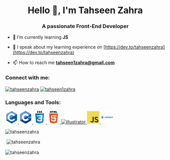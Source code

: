 <h1 align="center">Hello 👋, I'm Tahseen Zahra</h1>
<h3 align="center">A passionate Front-End Developer</h3>

- 🌱 I’m currently learning **JS**

- 📝 I speak about my learning experience on [https://dev.to/tahseenzahra](https://dev.to/tahseenzahra)

- 📫 How to reach me **tahseen1zahra@gmail.com**

<h3 align="left">Connect with me:</h3>
<p align="left">
<a href="https://dev.to/tahseenzahra" target="blank"><img align="center" src="https://raw.githubusercontent.com/rahuldkjain/github-profile-readme-generator/master/src/images/icons/Social/devto.svg" alt="tahseenzahra" height="30" width="40" /></a>
<a href="https://twitter.com/tahseen1zahra" target="blank"><img align="center" src="https://raw.githubusercontent.com/rahuldkjain/github-profile-readme-generator/master/src/images/icons/Social/twitter.svg" alt="tahseen1zahra" height="30" width="40" /></a>
</p>

<h3 align="left">Languages and Tools:</h3>
<p align="left"> <a href="https://www.cprogramming.com/" target="_blank" rel="noreferrer"> <img src="https://raw.githubusercontent.com/devicons/devicon/master/icons/c/c-original.svg" alt="c" width="40" height="40"/> </a> <a href="https://www.w3schools.com/cpp/" target="_blank" rel="noreferrer"> <img src="https://raw.githubusercontent.com/devicons/devicon/master/icons/cplusplus/cplusplus-original.svg" alt="cplusplus" width="40" height="40"/> </a> <a href="https://www.w3schools.com/css/" target="_blank" rel="noreferrer"> <img src="https://raw.githubusercontent.com/devicons/devicon/master/icons/css3/css3-original-wordmark.svg" alt="css3" width="40" height="40"/> </a> <a href="https://www.w3.org/html/" target="_blank" rel="noreferrer"> <img src="https://raw.githubusercontent.com/devicons/devicon/master/icons/html5/html5-original-wordmark.svg" alt="html5" width="40" height="40"/> </a> <a href="https://www.adobe.com/in/products/illustrator.html" target="_blank" rel="noreferrer"> <img src="https://www.vectorlogo.zone/logos/adobe_illustrator/adobe_illustrator-icon.svg" alt="illustrator" width="40" height="40"/> </a> <a href="https://developer.mozilla.org/en-US/docs/Web/JavaScript" target="_blank" rel="noreferrer"> <img src="https://raw.githubusercontent.com/devicons/devicon/master/icons/javascript/javascript-original.svg" alt="javascript" width="40" height="40"/> </a> <a href="https://webpack.js.org" target="_blank" rel="noreferrer"> <img src="https://raw.githubusercontent.com/devicons/devicon/d00d0969292a6569d45b06d3f350f463a0107b0d/icons/webpack/webpack-original-wordmark.svg" alt="webpack" width="40" height="40"/> </a> </p>

<p><img align="left" src="https://github-readme-stats.vercel.app/api/top-langs?username=tahseenzahra&show_icons=true&locale=en&layout=compact" alt="tahseenzahra" /></p>
<br>
<p>&nbsp;<img align="center" src="https://github-readme-stats.vercel.app/api?username=tahseenzahra&show_icons=true&locale=en" alt="tahseenzahra" /></p>

<p><img align="center" src="https://github-readme-streak-stats.herokuapp.com/?user=tahseenzahra&" alt="tahseenzahra" /></p>
